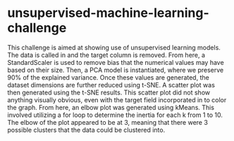# unsupervised-machine-learning-challenge


This challenge is aimed at showing use of unsupervised learning models. The data is called in and the target column is removed. From here, a StandardScaler is used to remove bias that the numerical values may have based on their size. Then, a PCA model is instantiated, where we preserve 90% of the explained variance. Once these values are generated, the dataset dimensions are further reduced using t-SNE. A scatter plot was then generated using the t-SNE results. This scatter plot did not show anything visually obvious, even with the target field incorporated in to color the graph. From here, an elbow plot was generated using kMeans. This involved utilizing a for loop to determine the inertia for each k from 1 to 10. The elbow of the plot appeared to be at 3, meaning that there were 3 possible clusters that the data could be clustered into.

